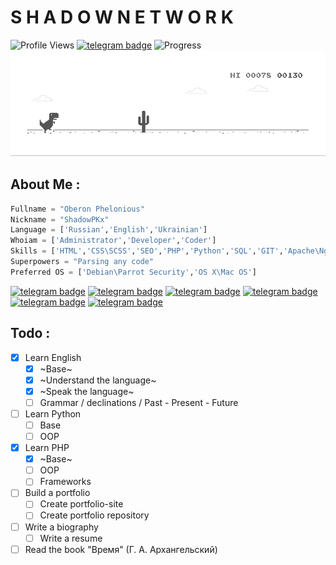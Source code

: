 # S H A D O W   N E T W O R K
![Profile Views](https://hits.seeyoufarm.com/api/count/incr/badge.svg?url=https://github.com/ShadowPKx/&title=Profile%20Views)
[![telegram badge](https://img.shields.io/badge/ShadowPKx-30302f?style=flat&logo=telegram)](https://t.me/ShadowPKx)
![Progress](https://progress-bar.dev/420/?scale=15000&title=StartUp&width=507&suffix=$\15000$)
![Dyno](https://github.com/ShadowPKx/ShadowPKx/raw/master/dino.gif) 

## About Me :
```python
Fullname = "Oberon Phelonious"
Nickname = "ShadowPKx"
Language = ['Russian','English','Ukrainian']
Whoiam = ['Administrator','Developer','Coder']
Skills = ['HTML','CSS\SCSS','SEO','PHP','Python','SQL','GIT','Apache\Nginx']
Superpowers = "Parsing any code"
Preferred OS = ['Debian\Parrot Security','OS X\Mac OS']
```
[![telegram badge](https://img.shields.io/badge/CONTACT_ME-30302f?style=flat)](https://t.me/ShadowPKx)
[![telegram badge](https://img.shields.io/badge/WEBSITE-30302f?style=flat)](#)
[![telegram badge](https://img.shields.io/badge/SERVICES-30302f?style=flat)](#)
[![telegram badge](https://img.shields.io/badge/PORTFOLIO-30302f?style=flat)](#)
[![telegram badge](https://img.shields.io/badge/BIOGRAPHY-30302f?style=flat)](#)
[![telegram badge](https://img.shields.io/badge/RESUME-30302f?style=flat)](#)

## Todo :
- [X] Learn English
    - [X] ~Base~
    - [X] ~Understand the language~
    - [X] ~Speak the language~
    - [ ] Grammar / declinations / Past - Present - Future
- [ ] Learn Python
    - [ ] Base
    - [ ] OOP
- [X] Learn PHP
    - [X] ~Base~
    - [ ] OOP
    - [ ] Frameworks
- [ ] Build a portfolio
    - [ ] Create portfolio-site
    - [ ] Create portfolio repository
- [ ] Write a biography
    - [ ] Write a resume
- [ ] Read the book "Время" (Г. А. Архангельский)
